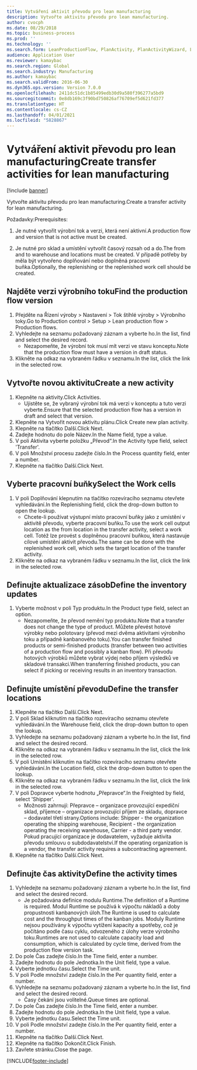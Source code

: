 ```yaml
---
title: Vytváření aktivit převodu pro lean manufacturing
description: Vytvořte aktivitu převodu pro lean manufacturing.
author: cvocph
ms.date: 08/29/2018
ms.topic: business-process
ms.prod: ''
ms.technology: ''
ms.search.form: LeanProductionFlow, PlanActivity, PlanActivityWizard, LeanWorkCellLookup, InventLocationIdLookup
audience: Application User
ms.reviewer: kamaybac
ms.search.region: Global
ms.search.industry: Manufacturing
ms.author: kamaybac
ms.search.validFrom: 2016-06-30
ms.dyn365.ops.version: Version 7.0.0
ms.openlocfilehash: 2411dc51dc1b85499edb30d9a580f396277a5bd9
ms.sourcegitcommit: 0e8db169c3f90bd750826af76709ef5d621fd377
ms.translationtype: HT
ms.contentlocale: cs-CZ
ms.lasthandoff: 04/01/2021
ms.locfileid: "5828867"
---
```

# <a name="create-transfer-activities-for-lean-manufacturing"></a><span data-ttu-id="f9477-103">Vytváření aktivit převodu pro lean manufacturing</span><span class="sxs-lookup"><span data-stu-id="f9477-103">Create transfer activities for lean manufacturing</span></span>

[!include [banner](../../includes/banner.md)]

<span data-ttu-id="f9477-104">Vytvořte aktivitu převodu pro lean manufacturing.</span><span class="sxs-lookup"><span data-stu-id="f9477-104">Create a transfer activity for lean manufacturing.</span></span> 

<span data-ttu-id="f9477-105">Požadavky:</span><span class="sxs-lookup"><span data-stu-id="f9477-105">Prerequisites:</span></span> 

1. <span data-ttu-id="f9477-106">Je nutné vytvořit výrobní tok a verzi, která není aktivní.</span><span class="sxs-lookup"><span data-stu-id="f9477-106">A production flow and version that is not active must be created.</span></span>

2. <span data-ttu-id="f9477-107">Je nutné pro sklad a umístění vytvořit časový rozsah od a do.</span><span class="sxs-lookup"><span data-stu-id="f9477-107">The from and to warehouse and locations must be created.</span></span> <span data-ttu-id="f9477-108">V případě potřeby by měla být vytvořeno doplňování nebo doplněná pracovní buňka.</span><span class="sxs-lookup"><span data-stu-id="f9477-108">Optionally, the replenishing or the replenished work cell should be created.</span></span>


## <a name="find-the-production-flow-version"></a><span data-ttu-id="f9477-109">Najděte verzi výrobního toku</span><span class="sxs-lookup"><span data-stu-id="f9477-109">Find the production flow version</span></span>
1. <span data-ttu-id="f9477-110">Přejděte na Řízení výroby > Nastavení > Tok štíhlé výroby > Výrobního toky.</span><span class="sxs-lookup"><span data-stu-id="f9477-110">Go to Production control > Setup > Lean production flow > Production flows.</span></span>
2. <span data-ttu-id="f9477-111">Vyhledejte na seznamu požadovaný záznam a vyberte ho.</span><span class="sxs-lookup"><span data-stu-id="f9477-111">In the list, find and select the desired record.</span></span>
    * <span data-ttu-id="f9477-112">Nezapomeňte, že výrobní tok musí mít verzi ve stavu konceptu.</span><span class="sxs-lookup"><span data-stu-id="f9477-112">Note that the production flow must have a version in draft status.</span></span>  
3. <span data-ttu-id="f9477-113">Klikněte na odkaz na vybraném řádku v seznamu.</span><span class="sxs-lookup"><span data-stu-id="f9477-113">In the list, click the link in the selected row.</span></span>

## <a name="create-a-new-activity"></a><span data-ttu-id="f9477-114">Vytvořte novou aktivitu</span><span class="sxs-lookup"><span data-stu-id="f9477-114">Create a new activity</span></span>
1. <span data-ttu-id="f9477-115">Klepněte na aktivity.</span><span class="sxs-lookup"><span data-stu-id="f9477-115">Click Activities.</span></span>
    * <span data-ttu-id="f9477-116">Ujistěte se, že vybraný výrobní tok má verzi v konceptu a tuto verzi vyberte.</span><span class="sxs-lookup"><span data-stu-id="f9477-116">Ensure that the selected production flow has a version in draft and select that version.</span></span>  
2. <span data-ttu-id="f9477-117">Klepněte na Vytvořit novou aktivitu plánu.</span><span class="sxs-lookup"><span data-stu-id="f9477-117">Click Create new plan activity.</span></span>
3. <span data-ttu-id="f9477-118">Klepněte na tlačítko Další.</span><span class="sxs-lookup"><span data-stu-id="f9477-118">Click Next.</span></span>
4. <span data-ttu-id="f9477-119">Zadejte hodnotu do pole Název.</span><span class="sxs-lookup"><span data-stu-id="f9477-119">In the Name field, type a value.</span></span>
5. <span data-ttu-id="f9477-120">V poli Aktivita vyberte položku „Převod“.</span><span class="sxs-lookup"><span data-stu-id="f9477-120">In the Activity type field, select 'Transfer'.</span></span>
6. <span data-ttu-id="f9477-121">V poli Množství procesu zadejte číslo.</span><span class="sxs-lookup"><span data-stu-id="f9477-121">In the Process quantity field, enter a number.</span></span>
7. <span data-ttu-id="f9477-122">Klepněte na tlačítko Další.</span><span class="sxs-lookup"><span data-stu-id="f9477-122">Click Next.</span></span>

## <a name="select-the-work-cells"></a><span data-ttu-id="f9477-123">Vyberte pracovní buňky</span><span class="sxs-lookup"><span data-stu-id="f9477-123">Select the Work cells</span></span>
1. <span data-ttu-id="f9477-124">V poli Doplňování klepnutím na tlačítko rozevíracího seznamu otevřete vyhledávání.</span><span class="sxs-lookup"><span data-stu-id="f9477-124">In the Replenishing field, click the drop-down button to open the lookup.</span></span>
    * <span data-ttu-id="f9477-125">Chcete-li používat výstupní místo pracovní buňky jako z umístění v aktivitě převodu, vyberte pracovní buňku.</span><span class="sxs-lookup"><span data-stu-id="f9477-125">To use the work cell output location as the from location in the transfer activity, select a work cell.</span></span> <span data-ttu-id="f9477-126">Totéž lze provést s doplněnou pracovní buňkou, která nastavuje cílové umístění aktivit převodu.</span><span class="sxs-lookup"><span data-stu-id="f9477-126">The same can be done with the replenished work cell, which sets the target location of the transfer activity.</span></span>  
2. <span data-ttu-id="f9477-127">Klikněte na odkaz na vybraném řádku v seznamu.</span><span class="sxs-lookup"><span data-stu-id="f9477-127">In the list, click the link in the selected row.</span></span>

## <a name="define-the-inventory-updates"></a><span data-ttu-id="f9477-128">Definujte aktualizace zásob</span><span class="sxs-lookup"><span data-stu-id="f9477-128">Define the inventory updates</span></span>
1. <span data-ttu-id="f9477-129">Vyberte možnost v poli Typ produktu.</span><span class="sxs-lookup"><span data-stu-id="f9477-129">In the Product type field, select an option.</span></span>
    * <span data-ttu-id="f9477-130">Nezapomeňte, že převod nemění typ produktu.</span><span class="sxs-lookup"><span data-stu-id="f9477-130">Note that a transfer does not change the type of product.</span></span> <span data-ttu-id="f9477-131">Můžete převést hotové výrobky nebo polotovary (převod mezi dvěma aktivitami výrobního toku a případně kanbanového toku).</span><span class="sxs-lookup"><span data-stu-id="f9477-131">You can transfer finished products or semi-finished products (transfer between two activities of a production flow and possibly a kanban flow).</span></span>     <span data-ttu-id="f9477-132">Při převodu hotových výrobků můžete vybrat výdej nebo příjem výsledků ve skladové transakci.</span><span class="sxs-lookup"><span data-stu-id="f9477-132">When transferring finished products, you can select if picking or receiving results in an inventory transaction.</span></span>  

## <a name="define-the-transfer-locations"></a><span data-ttu-id="f9477-133">Definujte umístění převodu</span><span class="sxs-lookup"><span data-stu-id="f9477-133">Define the transfer locations</span></span>
1. <span data-ttu-id="f9477-134">Klepněte na tlačítko Další.</span><span class="sxs-lookup"><span data-stu-id="f9477-134">Click Next.</span></span>
2. <span data-ttu-id="f9477-135">V poli Sklad kliknutím na tlačítko rozevíracího seznamu otevřete vyhledávání.</span><span class="sxs-lookup"><span data-stu-id="f9477-135">In the Warehouse field, click the drop-down button to open the lookup.</span></span>
3. <span data-ttu-id="f9477-136">Vyhledejte na seznamu požadovaný záznam a vyberte ho.</span><span class="sxs-lookup"><span data-stu-id="f9477-136">In the list, find and select the desired record.</span></span>
4. <span data-ttu-id="f9477-137">Klikněte na odkaz na vybraném řádku v seznamu.</span><span class="sxs-lookup"><span data-stu-id="f9477-137">In the list, click the link in the selected row.</span></span>
5. <span data-ttu-id="f9477-138">V poli Umístění kliknutím na tlačítko rozevíracího seznamu otevřete vyhledávání.</span><span class="sxs-lookup"><span data-stu-id="f9477-138">In the Location field, click the drop-down button to open the lookup.</span></span>
6. <span data-ttu-id="f9477-139">Klikněte na odkaz na vybraném řádku v seznamu.</span><span class="sxs-lookup"><span data-stu-id="f9477-139">In the list, click the link in the selected row.</span></span>
7. <span data-ttu-id="f9477-140">V poli Dopravce vyberte hodnotu „Přepravce“.</span><span class="sxs-lookup"><span data-stu-id="f9477-140">In the Freighted by field, select 'Shipper'.</span></span>
    * <span data-ttu-id="f9477-141">Možnosti zahrnují: Přepravce – organizace provozující expediční sklad, příjemce – organizace provozující příjem ze skladu, dopravce – dodavatel třetí strany.</span><span class="sxs-lookup"><span data-stu-id="f9477-141">Options include: Shipper - the organization operating the shipping warehouse, Recipient -  the organization operating the receiving warehouse, Carrier - a third party vendor.</span></span> <span data-ttu-id="f9477-142">Pokud pracující organizace je dodavatelem, vyžaduje aktivita převodu smlouvu o subdodavatelství.</span><span class="sxs-lookup"><span data-stu-id="f9477-142">If the operating organization is a vendor, the transfer activity requires a subcontracting agreement.</span></span>  
8. <span data-ttu-id="f9477-143">Klepněte na tlačítko Další.</span><span class="sxs-lookup"><span data-stu-id="f9477-143">Click Next.</span></span>

## <a name="define-the-activity-times"></a><span data-ttu-id="f9477-144">Definujte čas aktivity</span><span class="sxs-lookup"><span data-stu-id="f9477-144">Define the activity times</span></span>
1. <span data-ttu-id="f9477-145">Vyhledejte na seznamu požadovaný záznam a vyberte ho.</span><span class="sxs-lookup"><span data-stu-id="f9477-145">In the list, find and select the desired record.</span></span>
    * <span data-ttu-id="f9477-146">Je požadována definice modulu Runtime.</span><span class="sxs-lookup"><span data-stu-id="f9477-146">The definition of a Runtime is required.</span></span> <span data-ttu-id="f9477-147">Modul Runtime se používá k výpočtu nákladů a doby propustnosti kanbanových úloh.</span><span class="sxs-lookup"><span data-stu-id="f9477-147">The Runtime is used to calculate cost and the throughput times of the kanban jobs.</span></span> <span data-ttu-id="f9477-148">Moduly Runtime nejsou používány k výpočtu vytížení kapacity a spotřeby, což je počítáno podle času cyklu, odvozeného z úlohy verze výrobního toku.</span><span class="sxs-lookup"><span data-stu-id="f9477-148">Runtimes are not used to calculate capacity load and consumption, which is calculated by cycle time, derived from the production flow version task.</span></span>  
2. <span data-ttu-id="f9477-149">Do pole Čas zadejte číslo.</span><span class="sxs-lookup"><span data-stu-id="f9477-149">In the Time field, enter a number.</span></span>
3. <span data-ttu-id="f9477-150">Zadejte hodnotu do pole Jednotka.</span><span class="sxs-lookup"><span data-stu-id="f9477-150">In the Unit field, type a value.</span></span>
4. <span data-ttu-id="f9477-151">Vyberte jednotku času.</span><span class="sxs-lookup"><span data-stu-id="f9477-151">Select the Time unit.</span></span>
5. <span data-ttu-id="f9477-152">V poli Podle množství zadejte číslo.</span><span class="sxs-lookup"><span data-stu-id="f9477-152">In the Per quantity field, enter a number.</span></span>
6. <span data-ttu-id="f9477-153">Vyhledejte na seznamu požadovaný záznam a vyberte ho.</span><span class="sxs-lookup"><span data-stu-id="f9477-153">In the list, find and select the desired record.</span></span>
    * <span data-ttu-id="f9477-154">Časy čekání jsou volitelné.</span><span class="sxs-lookup"><span data-stu-id="f9477-154">Queue times are optional.</span></span>  
7. <span data-ttu-id="f9477-155">Do pole Čas zadejte číslo.</span><span class="sxs-lookup"><span data-stu-id="f9477-155">In the Time field, enter a number.</span></span>
8. <span data-ttu-id="f9477-156">Zadejte hodnotu do pole Jednotka.</span><span class="sxs-lookup"><span data-stu-id="f9477-156">In the Unit field, type a value.</span></span>
9. <span data-ttu-id="f9477-157">Vyberte jednotku času.</span><span class="sxs-lookup"><span data-stu-id="f9477-157">Select the Time unit.</span></span>
10. <span data-ttu-id="f9477-158">V poli Podle množství zadejte číslo.</span><span class="sxs-lookup"><span data-stu-id="f9477-158">In the Per quantity field, enter a number.</span></span>
11. <span data-ttu-id="f9477-159">Klepněte na tlačítko Další.</span><span class="sxs-lookup"><span data-stu-id="f9477-159">Click Next.</span></span>
12. <span data-ttu-id="f9477-160">Klepněte na tlačítko Dokončit.</span><span class="sxs-lookup"><span data-stu-id="f9477-160">Click Finish.</span></span>
13. <span data-ttu-id="f9477-161">Zavřete stránku.</span><span class="sxs-lookup"><span data-stu-id="f9477-161">Close the page.</span></span>



[!INCLUDE[footer-include](../../../includes/footer-banner.md)]